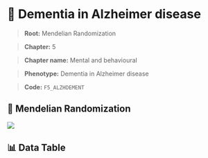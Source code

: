 # 🧪 Dementia in Alzheimer disease

> **Root:** Mendelian Randomization

> **Chapter:** 5  

> **Chapter name:** Mental and behavioural

> **Phenotype:** Dementia in Alzheimer disease  

> **Code:** `F5_ALZHDEMENT`

## 🧬 Mendelian Randomization  

<img src="/MR/Figures/Forward/F5_ALZHDEMENT.png"/>

## 📊 Data Table

<CsvTableMRF src="/public/MR/Data/Forward/F5_ALZHDEMENT.csv"/>

